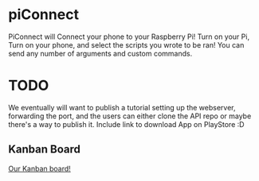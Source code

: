 # piConnect

PiConnect will Connect your phone to your Raspberry Pi! 
Turn on your Pi, Turn on your phone, and select the scripts you wrote to be ran!
You can send any number of arguments and custom commands.

# TODO
We eventually will want to publish a tutorial setting up the webserver, forwarding the port, and the users can either clone the API repo or maybe there's a way to publish it. Include link to download App on PlayStore :D

## Kanban Board
[Our Kanban board!](https://tree.taiga.io/project/rmacias91-piconnect/kanban)